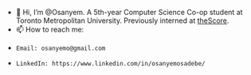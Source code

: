 - 👋 Hi, I’m @Osanyem. A 5th-year Computer Science Co-op student at Toronto Metropolitan University. Previously interned at [theScore](https://www.thescore.com/).
- 📫 How to reach me:
-     Email: osanyemo@gmail.com
-     LinkedIn: https://www.linkedin.com/in/osanyemosadebe/


